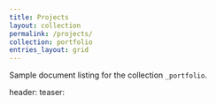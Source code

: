 ```yaml
---
title: Projects
layout: collection
permalink: /projects/
collection: portfolio
entries_layout: grid
---
```


Sample document listing for the collection `_portfolio`.

header:
  teaser: